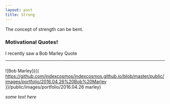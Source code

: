 ```yaml
---
layout: post
title: Strong
---
```


<div class="message">
 The concept of strength can be bent. 
</div>

### Motivational Quotes!

I recently saw a Bob Marley Quote

***

### 

![Bob Marley]({{ https://github.com/indexcosmos/indexcosmos.github.io/blob/master/public/images/portfolio/2016.04.26%20Bob%20Marley }}/public/images/portfolio/2016.04.26 marley)


<i class="icon-github">some text here</i> 